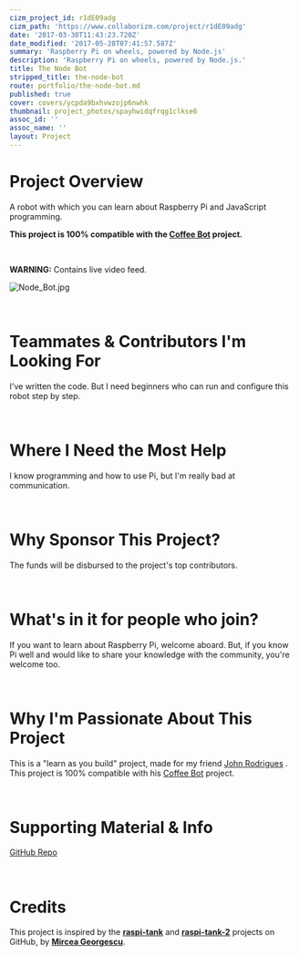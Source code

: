 ```yaml
---
cizm_project_id: r1dE09adg
cizm_path: 'https://www.collaborizm.com/project/r1dE09adg'
date: '2017-03-30T11:43:23.720Z'
date_modified: '2017-05-28T07:41:57.587Z'
summary: 'Raspberry Pi on wheels, powered by Node.js'
description: 'Raspberry Pi on wheels, powered by Node.js.'
title: The Node Bot
stripped_title: the-node-bot
route: portfolio/the-node-bot.md
published: true
cover: covers/ycpda9bxhvwzojp6nwhk
thumbnail: project_photos/spayhwidqfrqg1clkse6
assoc_id: ''
assoc_name: ''
layout: Project
---
```

# Project Overview

A robot with which you can learn about Raspberry Pi and JavaScript programming.

**This project is 100% compatible with the [Coffee Bot](https://www.collaborizm.com/project/B1skCk1ve) project.**

&nbsp;

**WARNING:** Contains live video feed.

![Node_Bot.jpg](czm://ha62wzwqdjodu1gsu9j5)

&nbsp; 

# Teammates & Contributors I'm Looking For

I've written the code. But I need beginners who can run and configure this robot step by step.

&nbsp; 

# Where I Need the Most Help

I know programming and how to use Pi, but I'm really bad at communication.

&nbsp; 

# Why Sponsor This Project?

The funds will be disbursed to the project's top contributors.

&nbsp; 

# What's in it for people who join?

If you want to learn about Raspberry Pi, welcome aboard.
But, if you know Pi well and would like to share your knowledge with the community, you're welcome too.

&nbsp; 

# Why I'm Passionate About This Project

This is a "learn as you build" project, made for my friend [John Rodrigues](https://www.collaborizm.com/profile/4JqFRBfbW) . 
This project is 100% compatible with his [Coffee Bot](https://www.collaborizm.com/project/B1skCk1ve) project.

&nbsp; 

# Supporting Material & Info

[GitHub Repo](https://github.com/aharshac/node-bot)

&nbsp;

# Credits #

This project is inspired by the **[raspi-tank](https://github.com/mirceageorgescu/raspi-tank)** and **[raspi-tank-2](https://github.com/mirceageorgescu/raspi-tank-2)** projects on GitHub, by **[Mircea Georgescu](https://github.com/mirceageorgescu)**.
